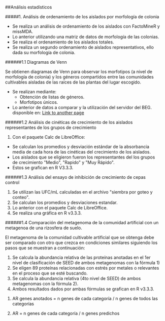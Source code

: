 ##Análisis estadísticos


#####1. Análisis de ordenamiento de los aislados por morfología de colonia
  - Se realiza un análisis de ordenamiento de los aislados con FactoMineR y missMDA.
  - Lo anterior utilizando una matriz de datos de morfología de las colonias.
  - Se realiza el ordenamiento de los aislados totales.
  - Se realiza un segundo ordenamiento de aislados representativos, ello dada su morfología de colonia.

######1.1 Diagramas de Venn

Se obtienen diagramas de Venn para observar los morfotipos (a nivel de morfología de colonia) y los géneros compartidos entre las comunidades cultivables aisladas de las raíces de las plantas del lugar escogido.

- Se realizan mediante:
   - Obtención de listas de géneros.
   - Morfotipos únicos.
- Lo anterior de datos a comparar y la utilización del servidor del BEG. disponible en: [Link to another page]( http://bioinformatics.psb.ugent.be/webtools/Venn/.)


######1.2 Análisis de cinéticas de crecimiento de los aislados representantes de los grupos de crecimiento

1. Con el paquete Calc de LibreOffice:
- Se calculan los promedios y desviación estándar de la absorbancia media de cada hora de las cinéticas del crecimiento de los aislados.
- Los aislados que se eligieron fueron los representantes del los grupos de crecimiento "Medio", "Rapido" y "Muy Rápido".
- Estos se grafican en R V3.3.3.

######1.3 Análisis del ensayo de inhibición de crecimiento de cepas control 

1. Se utilizan las UFC/mL calculadas en el archivo "siembra por goteo y conteo".
2. Se calculan los promedios y desviaciones estandar.
3. Lo anterior con el paquete Calc de LibreOffice.
4. Se realiza una gráfica en R v3.3.3.

######1.4 Comparación del metagenoma de la comunidad artificial con un metagenoa de una rizosfera de suelo.

El metagenoma de la comunidad cultivable artificial que se obtenga debe ser comparado con otro que crezca en condiciones similares siguiendo los pasos que se muestran a continuación:

1. Se calcula la abundancia relativa de las proteínas anotadas en el 1er nivel de clasificación de SEED  de ambos metagenomas con la  fórmula 1)
2. Se eligen 89 proteínas relacionadas con estrés por metales o relevantes en el proceso que se esté buscando.
3. Se calcula la abundancia relativa (4to nivel de SEED) de ambos metagenomas con la  fórmula 2).
4. Ambos resultados dados por ambas fórmulas se grafican en R v3.3.3.

1)  AR genes anotados = n genes de cada categoría / n genes de todos las categorías
 
2)  AR = n genes de cada categoría / n genes predichos


